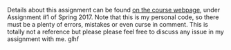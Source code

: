 Details about this assignment can be found [on the course webpage](http://cs231n.github.io/), under Assignment #1 of Spring 2017.
Note that this is my personal code, so there must be a plenty of errors, mistakes or even curse in comment. This is totally not a reference but please please feel free to discuss any issue in my assignment with me. 
glhf 
